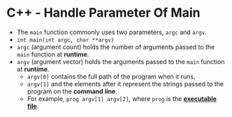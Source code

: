 # C++ - Handle Parameter Of Main

- The `main` function commonly uses two parameters, `argc` and `argv`.
- `int main(int argc, char **argv)`
- `argc` (argument count) holds the number of arguments passed to the `main` function at **runtime**.
- `argv` (argument vector) holds the arguments passed to the `main` function at **runtime**.
  - `argv[0]` contains the full path of the program when it runs.
  - `argv[1]` and the elements after it represent the strings passed to the program on the **command line**.
  - For example, `prog argv[1] argv[2]`, where `prog` is the [**executable file**](executable-file.md).
